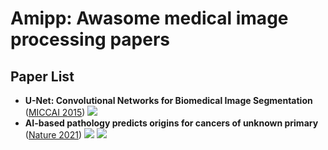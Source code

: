 # Amipp: Awasome medical image processing papers

## Paper List
- **U-Net: Convolutional Networks for Biomedical Image Segmentation** ([MICCAI 2015](https://link.springer.com/chapter/10.1007/978-3-319-24574-4_28)) [![](https://img.shields.io/badge/-code-orange)](https://paperswithcode.com/paper/u-net-convolutional-networks-for-biomedical)
- **AI-based pathology predicts origins for cancers of unknown primary** ([Nature 2021](https://www.nature.com/articles/s41586-021-03512-4#citeas)) [![](https://img.shields.io/badge/-code-orange)](https://github.com/mahmoodlab/TOAD) [![](https://img.shields.io/badge/-demo-brightgreen)](http://toad.mahmoodlab.org/)

